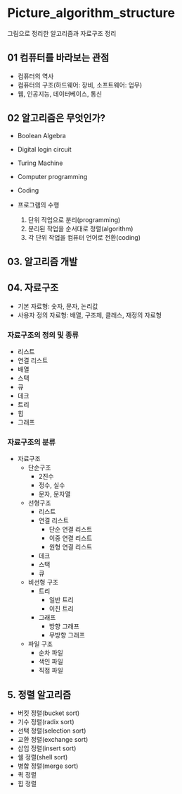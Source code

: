 # Picture_algorithm_structure

그림으로 정리한 알고리즘과 자료구조 정리

## 01 컴퓨터를 바라보는 관점

- 컴퓨터의 역사
- 컴퓨터의 구조(하드웨어: 장비, 소프트웨어: 업무)
- 웹, 인공지능, 데이터베이스, 통신

## 02 알고리즘은 무엇인가?

- Boolean Algebra
- Digital login circuit
- Turing Machine
- Computer programming
- Coding
- 프로그램의 수행

  1. 단위 작업으로 분리(programming)
  2. 분리된 작업을 순서대로 정렬(algorithm)
  3. 각 단위 작업을 컴퓨터 언어로 전환(coding)

## 03. 알고리즘 개발

## 04. 자료구조

- 기본 자료형: 숫자, 문자, 논리값
- 사용자 정의 자료형: 배열, 구조체, 클래스, 재정의 자료형

### 자료구조의 정의 및 종류

- 리스트
- 연결 리스트
- 배열
- 스택
- 큐
- 데크
- 트리
- 힙
- 그래프

### 자료구조의 분류

- 자료구조
  - 단순구조
    - 2진수
    - 정수, 실수
    - 문자, 문자열
  - 선형구조
    - 리스트
    - 연결 리스트
      - 단순 연결 리스트
      - 이중 연결 리스트
      - 원형 연결 리스트
    - 데크
    - 스택
    - 큐
  - 비선형 구조
    - 트리
      - 일반 트리
      - 이진 트리
    - 그래프
      - 방향 그래프
      - 무방향 그래프
  - 파일 구조
    - 순차 파일
    - 색인 파일
    - 직접 파일

## 5. 정렬 알고리즘

- 버킷 정렬(bucket sort)
- 기수 정렬(radix sort)
- 선택 정렬(selection sort)
- 교환 정렬(exchange sort)
- 삽입 정렬(insert sort)
- 쉘 정렬(shell sort)
- 병합 정렬(merge sort)
- 퀵 정렬
- 힙 정렬
